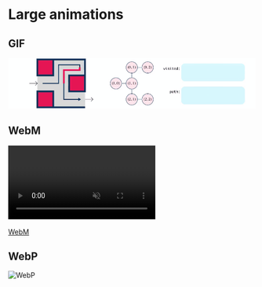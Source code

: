 # Large animations

## GIF

![GIF](images/MazeScene.gif)

## WebM

<video title="animated maze" autoplay loop muted playsinline>

 <source src="https://learn-2.galvanize.com/curriculum-download/a0b30920cbeba69a3e2fd613b9727bbb/webm" type="video/webm">

</video>

[WebM](images/MazeScene.webm)

## WebP

![WebP](images/MazeScene.webp)